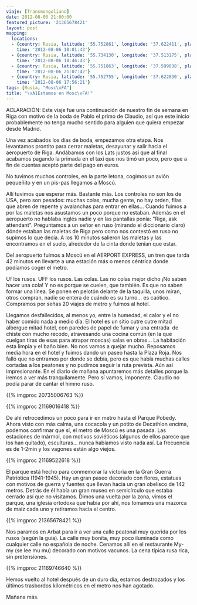 ```yaml
---
viaje: [Transmongoliano]
date: 2012-08-06 21:00:00
featured_picture: '21365678421'
layout: post
mapping:
  locations:
  - {country: Rusia, latitude: '55.752861', longitude: '37.622411', place: "Mosc\xFA",
    time: '2012-08-06 18:01:43'}
  - {country: Rusia, latitude: '55.734130', longitude: '37.513175', place: "Mosc\xFA",
    time: '2012-08-06 18:46:43'}
  - {country: Rusia, latitude: '55.751863', longitude: '37.599038', place: "Mosc\xFA",
    time: '2012-08-06 21:07:42'}
  - {country: Rusia, latitude: '55.752755', longitude: '37.622830', place: "Mosc\xFA",
    time: '2012-08-06 17:56:21'}
tags: [Rusia, "Mosc\xFA"]
title: "\xA1Estamos en Mosc\xFA!"
---
```

ACLARACIÓN: Este viaje fue una continuación de nuestro fin de semana en Riga con motivo de la boda de Pablo el primo de Claudio, así que este inicio probablemente no tenga mucho sentido para alguien que quiera empezar desde Madrid.

Una vez acabados los días de boda, empezamos otra etapa. Nos levantamos prontito para cerrar maletas, desayunar y salir hacia el aeropuerto de Riga. Andábamos con los Lats justos así que al final acabamos pagando la primada en el taxi que nos timó un poco, pero que a fin de cuentas aceptó parte del pago en euros.

No tuvimos muchos controles, en la parte letona, cogimos un avión pequeñito y en un pis-pas llegamos a Moscú.

Allí tuvimos que esperar más. Bastante más. Los controles no son los de USA, pero son pesados: muchas colas, mucha gente, no hay orden, filas que abren de repente y avalanchas para entrar en ellas... Cuando fuimos a‭ por las maletas nos asustamos un poco porque no estaban. Además en el aeropuerto no hablaba inglés nadie y en las pantallas ponía: "Riga, ask attendant". Preguntamos a un señor en ruso (mirando el diccionario claro) dónde estaban las maletas de Riga pero como nos contestó en ruso no supimos lo que decía. A los 10 minutos salieron las maletas y las encontramos en el suelo, alrededor de la cinta donde tenían que estar.

Del aeropuerto fuimos a Moscú en el AERPORT EXPRESS, un tren que tarda 42 minutos en llevarte a una estación más o menos céntrica donde podíamos coger el metro.

Uf los rusos. UFF los rusos. Las colas. Las no colas mejor dicho ¡No saben hacer una cola! Y no es porque se cuelen, que también. Es que no saben formar una línea. Se ponen en pelotón delante de la taquilla, unos miran, otros compran, nadie se entera de cuándo es su turno... es caótico. Compramos por señas 20 viajes de metro y fuimos al hotel.

Llegamos desfallecidos, al menos yo, entre la humedad, el calor y el no haber comido nada a medio día. El hotel es un sitio cutre cutre mitad albergue mitad hotel, con paredes de papel de fumar y una entrada  de chiste con mucho recodo, atravesando una cocina común (en la que cuelgan tiras de esas para atrapar moscas) salas en obras... La habitación esta limpia y el baño bien. No nos vamos a quejar mucho. Reposamos media hora en el hotel y fuimos dando un paseo hasta la Plaza Roja. Nos falló que no entramos por donde se debía, pero es que había muchas calles cortadas a los peatones y no pudimos seguir la ruta prevista. Aún así impresionante. En el diario de mañana apuntaremos más detalles porque la iremos a ver más tranquilamente. Pero sí vamos, imponente. Claudio no podía parar de cantar el himno ruso.

{{% imgproc 20735006763 %}}

{{% imgproc 21169016418 %}}

De ahí retrocedimos un poco para ir en metro hasta el Parque Pobedy. Ahora visto con más calma, una cocacola y un potito de Decathlon encima, podemos confirmar que sí, el metro de Moscú es una pasada. Las estaciones de mármol, con motivos soviéticos (algunos de ellos parece que los han quitado), esculturas... nunca habíamos visto nada así. La frecuencia es de 1-2min y los vagones están algo viejos.

{{% imgproc 21169522618 %}}

El parque está hecho para conmemorar la victoria en la Gran Guerra Patriótica (1941-1945). Hay un gran paseo decorado con flores, estatuas con motivos de guerra y fuentes que llevan hacia un gran obelisco de 142 metros. Detrás de él había un gran museo en semicírculo que estaba cerrado así que no visitamos. Dimos una vuelta por la zona, vimos el parque, una iglesia ortodoxa que había por ahí, nos tomamos una mazorca de maíz cada uno y retiramos hacia el centro.

{{% imgproc 21365678421 %}}

Nos paramos en Arbat para ir a ver una calle peatonal muy querida por los rusos (según la guía). La calle muy bonita, muy poco iluminada como cualquier calle no española de noche. Cenamos allí en el restaurante My-my (se lee mu mu) decorado con motivos vacunos. La cena típica rusa rica, sin pretensiones.

{{% imgproc 21169746640 %}}

Hemos vuelto al hotel después de un duro día, estamos destrozados y los últimos trasbordos kilométricos en el metro nos han agotado.

Mañana más.